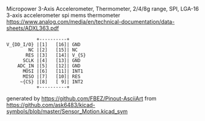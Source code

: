 Micropower 3-Axis Accelerometer, Thermometer, 2/4/8g range, SPI, LGA-16
3-axis accelerometer spi mems thermometer
https://www.analog.com/media/en/technical-documentation/data-sheets/ADXL363.pdf


	           +----------+
	V_{DD_I/O} |[1]   [16]| GND
	        NC |[2]   [15]| NC
	       RES |[3]   [14]| V_{S}
	      SCLK |[4]   [13]| GND
	    ADC_IN |[5]   [12]| GND
	      MOSI |[6]   [11]| INT1
	      MISO |[7]   [10]| RES
	     ~{CS} |[8]   [ 9]| INT2
	           +----------+


generated by https://github.com/FBEZ/Pinout-AsciiArt from https://github.com/ask6483/kicad-symbols/blob/master/Sensor_Motion.kicad_sym